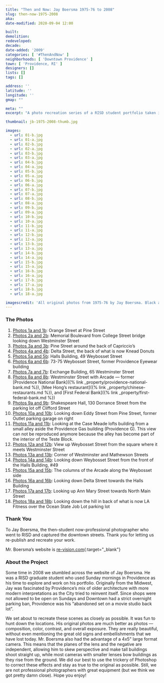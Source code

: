 ```yaml
---
title: "Then and Now: Jay Boersma 1975-76 to 2008"
slug: then-now-1975-2008
aka: 
date-modified: 2020-09-04 12:00

built: 
demolition: 
redeveloped: 
decade:
date-added: '2009'
categories: [ '#ThenAndNow' ]
neighborhoods: [ 'Downtown Providence' ]
town: [ 'Providence, RI' ]
designers: []
lists: []
tags: []

address: ''
latitude: ''
longitude: ''
gmap: ""

meta: ""
excerpt: "A photo recreation series of a RISD student portfolio taken in 1975 and 1976 — recreated in 2008"

thumbnail: jb-1975-2008-thumb.jpg

images:
  - url: 01-b.jpg
  - url: 01-a.jpg
  - url: 02-b.jpg
  - url: 02-a.jpg
  - url: 03-b.jpg
  - url: 03-a.jpg
  - url: 04-b.jpg
  - url: 04-a.jpg
  - url: 05-b.jpg
  - url: 05-a.jpg
  - url: 06-b.jpg
  - url: 06-a.jpg
  - url: 07-b.jpg
  - url: 07-a.jpg
  - url: 08-b.jpg
  - url: 08-a.jpg
  - url: 09-b.jpg
  - url: 09-a.jpg
  - url: 10-b.jpg
  - url: 10-a.jpg
  - url: 11-b.jpg
  - url: 11-a.jpg
  - url: 12-b.jpg
  - url: 12-a.jpg
  - url: 13-b.jpg
  - url: 13-a.jpg
  - url: 14-b.jpg
  - url: 14-a.jpg
  - url: 15-b.jpg
  - url: 15-a.jpg
  - url: 16-b.jpg
  - url: 16-a.jpg
  - url: 17-b.jpg
  - url: 17-a.jpg
  - url: 18-b.jpg
  - url: 18-a.jpg

imagescredit: 'All original photos from 1975-76 by Jay Boersma. Black and white are 1975, color are 1976.'
---
```


### The Photos

1. [Photos 1a and 1b](#photo-1): Orange Street at Pine Street
1. [Photos 2a and 2b](#photo-3): Memorial Boulevard from College Street bridge looking down Westminster Street
1. [Photos 3a and 3b](#photo-5): Pine Street around the back of Capriccio’s
1. [Photos 4a and 4b](#photo-7): Delta Street, the back of what is now Knead Donuts
1. [Photos 5a and 5b](#photo-9): Halls Building, 49 Weybosset Street
1. [Photos 6a and 6b](#photo-11): 73-75 Weybosset Street, former Providence Eyewear building
1. [Photos 7a and 7b](#photo-13): Exchange Building, 65 Westminster Street
1. [Photos 8a and 8b](#photo-15): Westminster Street with Arcade — former [Providence National Bank]({% link _property/providence-national-bank.md %}), [Mee Hong’s restaurant]({% link _property/chinese-restaurants.md %}), and [First Federal Bank]({% link _property/first-federal-bank.md %})
1. [Photos 9a and 9b](#photo-17): Shakespeare Hall, 130 Dorrance Street from the parking lot off Clifford Street
1. [Photos 10a and 10b](#photo-19): Looking down Eddy Street from Pine Street, former Outlet parking garage on right
1. [Photos 11a and 11b](#photo-21): Looking at the Case Meade lofts building from a small alley aside the Providence Gas building (Providence G). This view can not be reproduced anymore because the alley has become part of the interior of the Teste Block.
1. [Photos 12a and 12b](#photo-23): View up Weybosset Street from the square where it meets Westminster Street
1. [Photos 13a and 13b](#photo-25): Corner of Westminster and Mathewson Streets
1. [Photos 14a and 14b](#photo-27): Looking down Weybosset Street from the front of the Halls Building, #49
1. [Photos 15a and 15b](#photo-29): The columns of the Arcade along the Weybosset side
1. [Photos 16a and 16b](#photo-31): Looking down Delta Street towards the Halls Building
1. [Photos 17a and 17b](#photo-33): Looking up Ann Mary Street towards North Main Street
1. [Photos 18a and 18b](#photo-33): Looking down the hill in back of what is now LA Fitness over the Ocean State Job Lot parking lot


### Thank You

To Jay Boersma, the then-student now-professional photographer who went to RISD and captured the downtown streets. Thank you for letting us re-publish and recreate your work. 

Mr. Boersma’s website is [re-vision.com](//www.re-vision.com){:target="_blank"}


### About the Project

Some time in 2008 we stumbled across the website of Jay Boersma. He was a RISD graduate student who used Sunday mornings in Providence as his time to explore and work on his portfolio. Originally from the Midwest, Jay was fascinated by Providence’s mix of older architecture with more modern interpretations as the City tried to reinvent itself. Since shops were not allowed to be open on Sundays and Downtown had a strict overnight parking ban, Providence was his “abandoned set on a movie studio back lot”.

We set about to recreate these scenes as closely as possible. It was fun to hunt down the locations. His original photos are much better as photos — composition, color, contrast, and overall exposure. They are really beautiful, without even mentioning the great old signs and embellishments that we have lost today. Mr. Boersma also had the advantage of a 4x5" large format camera. This means that the planes of the lens and the negative are independent, allowing him to skew perspective and make tall buildings shoot straight up, while most cameras with smaller lenses bow buildings as they rise from the ground. We did our best to use the trickery of Photoshop to correct these effects and stay as true to the original as possible. Still, we are not professional photographers with great equipment (but we think we got pretty damn close). Hope you enjoy!
